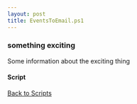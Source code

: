 ```yaml
---
layout: post
title: EventsToEmail.ps1
---
```


### something exciting

Some information about the exciting thing

#### Script

<script async src="https://gist-it.appspot.com/github.com/BanterBoy/scripts-blog/blob/master/PowerShell/scripts/EventLogs/EventsToEmail.ps1" crossorigin="anonymous"></script>

<a href="/menu/_pages/scripts.html">Back to Scripts</a>
